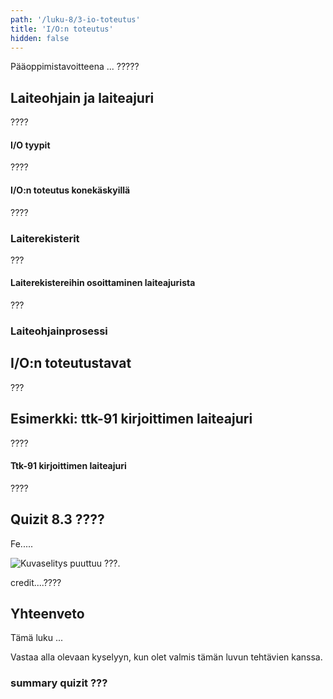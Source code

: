 ```yaml
---
path: '/luku-8/3-io-toteutus'
title: 'I/O:n toteutus'
hidden: false
---
```


<div>
<lead>Pääoppimistavoitteena ... ?????
</lead>
</div>

## Laiteohjain ja laiteajuri
????

#### I/O tyypit
????

#### I/O:n toteutus konekäskyillä
????
### Laiterekisterit
???

#### Laiterekistereihin osoittaminen laiteajurista
???

###  Laiteohjainprosessi


## I/O:n toteutustavat
???

## Esimerkki: ttk-91 kirjoittimen laiteajuri
????

#### Ttk-91 kirjoittimen laiteajuri
????


## Quizit 8.3 ????
<!--  quizit 8.3.???  -->
<div><quiz id="4b44871b-2fe7-4fe1-978c-267d5bf8de80"></quiz></div>

<text-box variant="example" name="Historiaa:  Tyhjiöputki">

Fe.....
<!-- kuva: ch-8-3-tyhjioputki    -->

![Kuvaselitys puuttuu ???.](./ch-8-3-tyhjioputki.svg)
<div>
<illustrations motive="ch-8-3-tyhjioputki"></illustrations>
</div>
credit....????

</text-box>


## Yhteenveto
Tämä luku ...

Vastaa alla olevaan kyselyyn, kun olet valmis tämän luvun tehtävien kanssa.

### summary quizit ???

<div><quiz id="4b44871b-2fe7-4fe1-978c-267d5bf8de80"></quiz></div>
